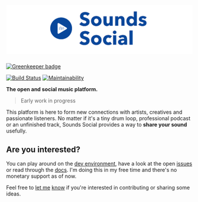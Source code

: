 # [![Sounds Social](docs/sound_social_logo.png)]()

[![Greenkeeper badge](https://badges.greenkeeper.io/matteodem/sounds-social.svg)](https://greenkeeper.io/)

[![Build Status](https://travis-ci.org/matteodem/sounds-social.svg?branch=master)](https://travis-ci.org/matteodem/sounds-social)
[![Maintainability](https://api.codeclimate.com/v1/badges/06896afa34c72f4e4fcc/maintainability)](https://codeclimate.com/github/matteodem/sounds-social/maintainability)

**The open and social music platform.**

> Early work in progress

This platform is here to form new connections with artists, creatives and passionate listeners. No matter if it's a tiny drum loop, professional podcast or an unfinished track, Sounds Social provides a way to **share your sound** usefully.

## Are you interested?

You can play around on the [dev environment](https://sounds-social-dev.surge.sh/), have a look at the open [issues](https://github.com/matteodem/sounds-social/issues) or read through the [docs](/docs). I'm doing this in my free time and there's no monetary support as of now. 

Feel free to [let me](https://mastodon.social/@matteodem) [know](http://matteodem.ch/) if you're interested in contributing or sharing some ideas.
